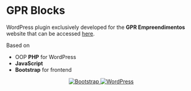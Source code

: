 # GPR Blocks

WordPress plugin exclusively developed for the **GPR Empreendimentos** website that can be accessed [here](http://gprinvestimentos.com.br/).

Based on 
- OOP **PHP** for WordPress
- **JavaScript** 
- **Bootstrap** for frontend

<p align="center">
<a href="https://getbootstrap.com">
    <img src="https://img.shields.io/badge/Bootstrap-5.0-blueviolet.svg?style=flat-square&labelColor=222&logo=Bootstrap&logoColor=white" alt="Bootstrap">
</a>
<a href="https://wordpress.org/">
    <img src="https://img.shields.io/badge/WordPress-5.8-blue.svg?style=flat-square&labelColor=222&logo=WordPress&logoColor=white" alt="WordPress">
</a>
</p>
